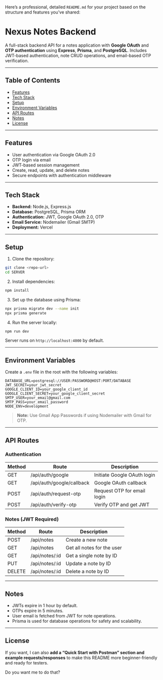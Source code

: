 Here’s a professional, detailed `README.md` for your project based on the structure and features you’ve shared:


# Nexus Notes Backend

A full-stack backend API for a notes application with **Google OAuth** and **OTP authentication** using **Express**, **Prisma**, and **PostgreSQL**. Includes JWT-based authentication, note CRUD operations, and email-based OTP verification.

---

## Table of Contents

- [Features](#features)  
- [Tech Stack](#tech-stack)  
- [Setup](#setup)  
- [Environment Variables](#environment-variables)  
- [API Routes](#api-routes)  
- [Notes](#notes)  
- [License](#license)  

---

## Features

- User authentication via Google OAuth 2.0  
- OTP login via email  
- JWT-based session management  
- Create, read, update, and delete notes  
- Secure endpoints with authentication middleware  

---

## Tech Stack

- **Backend:** Node.js, Express.js  
- **Database:** PostgreSQL, Prisma ORM  
- **Authentication:** JWT, Google OAuth 2.0, OTP  
- **Email Service:** Nodemailer (Gmail SMTP)  
- **Deployment:** Vercel  


---

## Setup

1. Clone the repository:

```bash
git clone <repo-url>
cd SERVER
````

2. Install dependencies:

```bash
npm install
```

3. Set up the database using Prisma:

```bash
npx prisma migrate dev --name init
npx prisma generate
```

4. Run the server locally:

```bash
npm run dev
```

Server runs on `http://localhost:4000` by default.

---

## Environment Variables

Create a `.env` file in the root with the following variables:

```
DATABASE_URL=postgresql://USER:PASSWORD@HOST:PORT/DATABASE
JWT_SECRET=your_jwt_secret
GOOGLE_CLIENT_ID=your_google_client_id
GOOGLE_CLIENT_SECRET=your_google_client_secret
SMTP_USER=your_email@gmail.com
SMTP_PASS=your_email_password
NODE_ENV=development
```

> **Note:** Use Gmail App Passwords if using Nodemailer with Gmail for OTP.

---

## API Routes

### Authentication

| Method | Route                     | Description                 |
| ------ | ------------------------- | --------------------------- |
| GET    | /api/auth/google          | Initiate Google OAuth login |
| GET    | /api/auth/google/callback | Google OAuth callback       |
| POST   | /api/auth/request-otp     | Request OTP for email login |
| POST   | /api/auth/verify-otp      | Verify OTP and get JWT      |

### Notes (JWT Required)

| Method | Route           | Description                |
| ------ | --------------- | -------------------------- |
| POST   | /api/notes      | Create a new note          |
| GET    | /api/notes      | Get all notes for the user |
| GET    | /api/notes/\:id | Get a single note by ID    |
| PUT    | /api/notes/\:id | Update a note by ID        |
| DELETE | /api/notes/\:id | Delete a note by ID        |

---

## Notes

* JWTs expire in 1 hour by default.
* OTPs expire in 5 minutes.
* User email is fetched from JWT for note operations.
* Prisma is used for database operations for safety and scalability.

---

## License

If you want, I can also **add a “Quick Start with Postman” section and example requests/responses** to make this README more beginner-friendly and ready for testers.  

Do you want me to do that?

